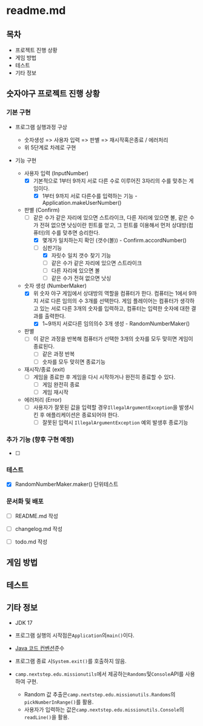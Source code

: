 # readme.md

## 목차

- 프로젝트 진행 상황
- 게임 방법
- 테스트
- 기타 정보

## **숫자야구 프로젝트 진행 상황**

### **기본 구현**
- 프로그램 실행과정 구상
  - 숫자생성 => 사용자 입력 => 판별 => 재시작혹은종료 / 에러처리
  - 위 5단계로 차례로 구현

- 기능 구현
  - 사용자 입력 (InputNumber) 
    - [x] 기본적으로 1부터 9까지 서로 다른 수로 이루어진 3자리의 수를 맞추는 게임이다.
        - [x] 1부터 9까지 서로 다른수를 입력하는 기능 - Application.makeUserNumber()
  - 판별 (Confirm)
    - [ ] 같은 수가 같은 자리에 있으면 스트라이크, 다른 자리에 있으면 볼, 같은 수가 전혀 없으면 낫싱이란 힌트를 얻고, 그 힌트를 이용해서 먼저 상대방(컴퓨터)의 수를
      맞추면 승리한다.
        - [x] 몇개가 일치하는지 확인 (갯수(볼)) - Confirm.accordNumber()
        - [ ] 심판기능
          - [x] 자릿수 일치 갯수 찾기 기능
          - [ ] 같은 수가 같은 자리에 있으면 스트라이크
          - [ ] 다른 자리에 있으면 볼
          - [ ] 같은 수가 전혀 없으면 낫싱
  - 숫자 생성 (NumberMaker)
    - [x] 위 숫자 야구 게임에서 상대방의 역할을 컴퓨터가 한다. 컴퓨터는 1에서 9까지 서로 다른 임의의 수 3개를 선택한다. 게임 플레이어는 컴퓨터가 생각하고 있는 서로
      다른 3개의 숫자를 입력하고, 컴퓨터는 입력한 숫자에 대한 결과를 출력한다.
        - [x] 1~9까지 서로다른 임의의수 3개 생성 - RandomNumberMaker()
    
  - 판별
    - [ ]  이 같은 과정을 반복해 컴퓨터가 선택한 3개의 숫자를 모두 맞히면 게임이 종료된다.
        - [ ] 같은 과정 반복
        - [ ] 숫자를 모두 맞히면 종료기능
  - 재시작/종료 (exit)
    - [ ] 게임을 종료한 후 게임을 다시 시작하거나 완전히 종료할 수 있다.
        - [ ] 게임 완전히 종료
        - [ ] 게임 재시작
  - 에러처리 (Error)
    - [ ] 사용자가 잘못된 값을 입력할 경우`IllegalArgumentException`을 발생시킨 후 애플리케이션은 종료되어야 한다.
        - [ ] 잘못된 입력시 `IllegalArgumentException` 예외 발생후 종료기능

### **추가 기능 (향후 구현 예정)**

- [ ] 

### **테스트**
- [x] RandomNumberMaker.maker() 단위테스트

### **문서화 및 배포**

- [ ] README.md 작성

- [ ] changelog.md 작성

- [ ] todo.md 작성

## 게임 방법

## 테스트

## 기타 정보

- JDK 17

- 프로그램 실행의 시작점은`Application`의`main()`이다.

- [Java 코드 컨벤션](https://github.com/woowacourse/woowacourse-docs/tree/master/styleguide/java)준수

- 프로그램 종료 시`System.exit()`를 호출하지 않음.

- `camp.nextstep.edu.missionutils`에서 제공하는`Randoms`및`Console`API를 사용하여 구현.
    - Random 값 추출은`camp.nextstep.edu.missionutils.Randoms`의`pickNumberInRange()`를 활용.
    - 사용자가 입력하는 값은`camp.nextstep.edu.missionutils.Console`의`readLine()`을 활용.